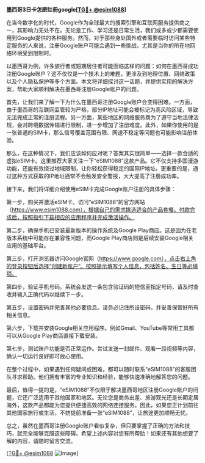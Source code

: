**墨西哥3日卡怎麽註冊google[[TG💪+ @esim1088](https://t.me/s/esim1088)]**

在当今数字化的时代，Google作为全球最大的搜索引擎和互联网服务提供商之一，其影响力无处不在。无论是工作、学习还是日常生活，我们或多或少都需要使用到Google提供的各种服务。然而，对于那些身处国外或者需要临时访问某些特定服务的人来说，注册Google账户可能会遇到一些挑战，尤其是当你的所在地网络环境受到限制时。

以墨西哥为例，许多旅行者或短期居住者可能面临这样的问题：如何在墨西哥成功注册Google账户？这不仅仅是一个技术上的难题，更涉及到地理位置、网络政策以及个人隐私保护等多个方面。本文将详细探讨这一话题，并提供实用的解决方案，帮助大家顺利解决在墨西哥注册Google账户的问题。

首先，让我们来了解一下为什么在墨西哥注册Google账户会变得困难。一方面，由于墨西哥的互联网监管较为严格，部分IP地址可能会被标记为高风险区域，导致无法完成正常的注册流程。另一方面，某些地区的网络服务商为了遵守当地法律法规，会对跨境数据传输进行限制，进一步增加了注册难度。此外，如果你使用的是一张普通的SIM卡，那么信号覆盖范围有限、网速不稳定等问题也可能影响注册体验。

那么，在这种情况下，我们应该如何应对呢？答案其实很简单——选择一款合适的虚拟eSIM卡。这里推荐大家关注一下“eSIM1088”这款产品。它不仅支持多国漫游功能，还能有效绕过地域限制，让你轻松获得稳定的国际IP地址。更重要的是，通过这种方式获取的IP地址通常不会触发安全警报，大大提高了注册成功率。

接下来，我们将详细介绍使用eSIM卡完成Google账户注册的具体步骤：

第一步，购买并激活eSIM卡。访问“eSIM1088”的官方网站（https://www.esim1088.com），根据自己的需求挑选适合的产品套餐。付款完成后，按照指引下载相应的应用程序并完成激活操作。

第二步，确保手机已安装最新版本的操作系统及Google Play商店。这是因为在老版本系统中可能存在兼容性问题，而Google Play商店则是后续安装Google相关应用的基础平台。

第三步，打开浏览器访问Google官网（https://www.google.com），点击右上角的登录按钮后选择“创建新账户”。按照提示填写个人信息，包括姓名、生日等必填项。

第四步，验证手机号码。系统会发送一条包含验证码的短信至指定号码，请及时查收并输入正确代码以继续下一步。

第五步，设置密码并完善其他必要信息。请务必记住所设密码，并妥善保管好所有相关信息。

第六步，下载并安装Google相关应用程序。例如Gmail、YouTube等常用工具都可以从Google Play商店直接下载安装。

第七步，测试账户功能是否正常运作。尝试发送一封邮件、观看一段视频等内容，确认一切运行良好即可放心使用。

在整个过程中，如果遇到任何疑问或困难，都可以随时联系“eSIM1088”的客服团队寻求帮助。他们拥有丰富的专业知识和经验，能够快速准确地解答您的问题。

最后，值得一提的是，“eSIM1088”不仅限于解决墨西哥地区注册Google账户的问题，它还广泛适用于其他国家和地区。无论您是商务出差、旅游观光还是长期定居海外，这款产品都能为您提供便捷高效的网络连接服务。因此，如果您正计划前往其他国家旅行或生活，不妨提前准备一张“eSIM1088”，让旅途更加顺畅无忧。

总之，虽然在墨西哥注册Google账户看似复杂，但只要掌握了正确的方法和技巧，就完全能够克服这些障碍。希望上述内容对您有所帮助！如果还有其他想要了解的内容，请随时留言交流。

[[TG💪+ @esim1088](https://t.me/s/esim1088) ![Image](https://i.postimg.cc/4NQfJmqS/Snipaste-2025-05-13-00-14-12.png)]